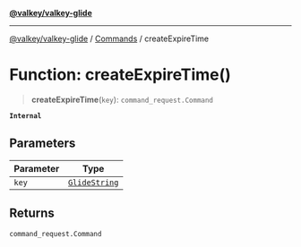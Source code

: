 [**@valkey/valkey-glide**](../../README.md)

***

[@valkey/valkey-glide](../../modules.md) / [Commands](../README.md) / createExpireTime

# Function: createExpireTime()

> **createExpireTime**(`key`): `command_request.Command`

**`Internal`**

## Parameters

| Parameter | Type |
| ------ | ------ |
| `key` | [`GlideString`](../../BaseClient/type-aliases/GlideString.md) |

## Returns

`command_request.Command`
